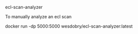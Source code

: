 ecl-scan-analyzer

To manually analyze an ecl scan


docker run -dp 5000:5000 wesdobry/ecl-scan-analyzer:latest